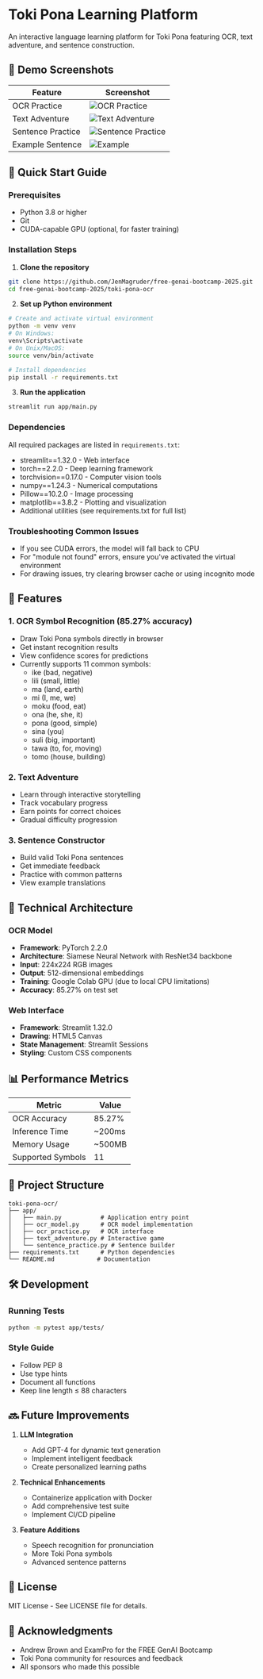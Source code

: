 # Toki Pona Learning Platform

An interactive language learning platform for Toki Pona featuring OCR, text adventure, and sentence construction.

## 📸 Demo Screenshots

| Feature | Screenshot |
|---------|------------|
| OCR Practice | ![OCR Practice](tokiponasymbolike.PNG) |
| Text Adventure | ![Text Adventure](tokiponatextadventure.PNG) |
| Sentence Practice | ![Sentence Practice](tokiponasentencepractice.PNG) |
| Example Sentence | ![Example](tokiponasentenceexample.PNG) |

## 🚀 Quick Start Guide

### Prerequisites
- Python 3.8 or higher
- Git
- CUDA-capable GPU (optional, for faster training)

### Installation Steps

1. **Clone the repository**
```bash
git clone https://github.com/JenMagruder/free-genai-bootcamp-2025.git
cd free-genai-bootcamp-2025/toki-pona-ocr
```

2. **Set up Python environment**
```bash
# Create and activate virtual environment
python -m venv venv
# On Windows:
venv\Scripts\activate
# On Unix/MacOS:
source venv/bin/activate

# Install dependencies
pip install -r requirements.txt
```

3. **Run the application**
```bash
streamlit run app/main.py
```

### Dependencies
All required packages are listed in `requirements.txt`:
- streamlit==1.32.0 - Web interface
- torch==2.2.0 - Deep learning framework
- torchvision==0.17.0 - Computer vision tools
- numpy==1.24.3 - Numerical computations
- Pillow==10.2.0 - Image processing
- matplotlib==3.8.2 - Plotting and visualization
- Additional utilities (see requirements.txt for full list)

### Troubleshooting Common Issues
- If you see CUDA errors, the model will fall back to CPU
- For "module not found" errors, ensure you've activated the virtual environment
- For drawing issues, try clearing browser cache or using incognito mode

## 🎯 Features

### 1. OCR Symbol Recognition (85.27% accuracy)
- Draw Toki Pona symbols directly in browser
- Get instant recognition results
- View confidence scores for predictions
- Currently supports 11 common symbols:
  - ike (bad, negative)
  - lili (small, little)
  - ma (land, earth)
  - mi (I, me, we)
  - moku (food, eat)
  - ona (he, she, it)
  - pona (good, simple)
  - sina (you)
  - suli (big, important)
  - tawa (to, for, moving)
  - tomo (house, building)

### 2. Text Adventure
- Learn through interactive storytelling
- Track vocabulary progress
- Earn points for correct choices
- Gradual difficulty progression

### 3. Sentence Constructor
- Build valid Toki Pona sentences
- Get immediate feedback
- Practice with common patterns
- View example translations

## 🔧 Technical Architecture

### OCR Model
- **Framework**: PyTorch 2.2.0
- **Architecture**: Siamese Neural Network with ResNet34 backbone
- **Input**: 224x224 RGB images
- **Output**: 512-dimensional embeddings
- **Training**: Google Colab GPU (due to local CPU limitations)
- **Accuracy**: 85.27% on test set

### Web Interface
- **Framework**: Streamlit 1.32.0
- **Drawing**: HTML5 Canvas
- **State Management**: Streamlit Sessions
- **Styling**: Custom CSS components

## 📊 Performance Metrics

| Metric | Value |
|--------|--------|
| OCR Accuracy | 85.27% |
| Inference Time | ~200ms |
| Memory Usage | ~500MB |
| Supported Symbols | 11 |

## 📁 Project Structure
```
toki-pona-ocr/
├── app/
│   ├── main.py           # Application entry point
│   ├── ocr_model.py      # OCR model implementation
│   ├── ocr_practice.py   # OCR interface
│   ├── text_adventure.py # Interactive game
│   └── sentence_practice.py # Sentence builder
├── requirements.txt      # Python dependencies
└── README.md            # Documentation
```

## 🛠️ Development

### Running Tests
```bash
python -m pytest app/tests/
```

### Style Guide
- Follow PEP 8
- Use type hints
- Document all functions
- Keep line length ≤ 88 characters

## 🔜 Future Improvements

1. **LLM Integration**
   - Add GPT-4 for dynamic text generation
   - Implement intelligent feedback
   - Create personalized learning paths

2. **Technical Enhancements**
   - Containerize application with Docker
   - Add comprehensive test suite
   - Implement CI/CD pipeline

3. **Feature Additions**
   - Speech recognition for pronunciation
   - More Toki Pona symbols
   - Advanced sentence patterns

## 📝 License

MIT License - See LICENSE file for details.

## 🙏 Acknowledgments

- Andrew Brown and ExamPro for the FREE GenAI Bootcamp
- Toki Pona community for resources and feedback
- All sponsors who made this possible
